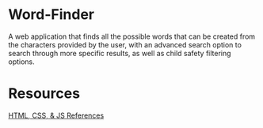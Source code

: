# Word-Finder

A web application that finds all the possible words that can be created from the characters provided by the user, with an advanced search option to search through more specific results, as well as child safety filtering options.

###

# Resources
[HTML, CSS, & JS References](https://www.w3schools.com/html/default.asp)
